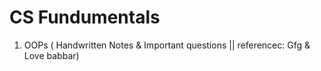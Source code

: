 # CS Fundumentals
1. OOPs ( Handwritten Notes & Important questions || referencec: Gfg & Love babbar)
